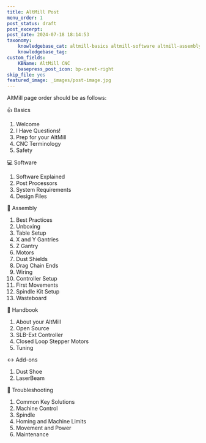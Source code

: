 ```yaml
---
title: AltMill Post
menu_order: 1
post_status: draft
post_excerpt: 
post_date: 2024-07-18 18:14:53
taxonomy:
    knowledgebase_cat: altmill-basics altmill-software altmill-assembly altmill-troubleshooting add-ons altmill-handbook
    knowledgebase_tag: 
custom_fields:
    KBName: AltMill CNC
    basepress_post_icon: bp-caret-right
skip_file: yes
featured_image: _images/post-image.jpg
---
```


AltMill page order should be as follows:

👍 Basics

1. Welcome
2. I Have Questions!
3. Prep for your AltMill
4. CNC Terminology
5. Safety

💻 Software

1. Software Explained
2. Post Processors
3. System Requirements
4. Design Files

🔧 Assembly

1. Best Practices
2. Unboxing
3. Table Setup
4. X and Y Gantries
5. Z Gantry
6. Motors
7. Dust Shields
8. Drag Chain Ends
9. Wiring
10. Controller Setup
11. First Movements
12. Spindle Kit Setup
13. Wasteboard

📙 Handbook

1. About your AltMill
2. Open Source
3. SLB-Ext Controller
4. Closed Loop Stepper Motors
5. Tuning

↔️ Add-ons

1. Dust Shoe
2. LaserBeam

🧩 Troubleshooting

1. Common Key Solutions
2. Machine Control
3. Spindle
4. Homing and Machine Limits
5. Movement and Power
6. Maintenance
